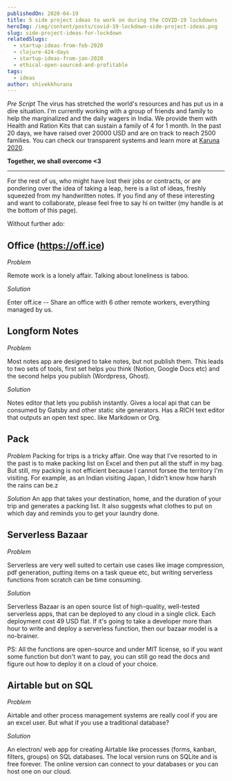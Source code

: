 ```yaml
---
publishedOn: 2020-04-19
title: 5 side project ideas to work on during the COVID-19 lockdowns
heroImg: /img/content/posts/covid-19-lockdown-side-project-ideas.png
slug: side-project-ideas-for-lockdown
relatedSlugs:
  - startup-ideas-from-feb-2020
  - clojure-424-days
  - startup-ideas-from-jan-2020
  - ethical-open-sourced-and-profitable
tags:
  - ideas
author: shivekkhurana
---
```

*Pre Script*
The virus has stretched the world's resources and has put us in a dire situation. I'm currently working with a group of friends and family to help the marginalized and the daily wagers in India. We provide them with Health and Ration Kits that can sustain a family of 4 for 1 month. In the past 20 days, we have raised over 20000 USD and are on track to reach 2500 families. You can check our transparent systems and learn more at [Karuna 2020](https://karuna2020.org).

**Together, we shall overcome <3**

---

For the rest of us, who might have lost their jobs or contracts, or are pondering over the idea of taking a leap, here is a list of ideas, freshly squeezed from my handwritten notes. If you find any of these interesting and want to collaborate, please feel free to say hi on twitter (my handle is at the bottom of this page).

Without further ado:


## Office (https://off.ice)

*Problem*

Remote work is a lonely affair. Talking about loneliness is taboo. 

*Solution*

Enter off.ice -- Share an office with 6 other remote workers, everything managed by us.

## Longform Notes
*Problem*

Most notes app are designed to take notes, but not publish them. This leads to two sets of tools, 
first set helps you think (Notion, Google Docs etc) and the second helps you publish (Wordpress, Ghost).

*Solution*

Notes editor that lets you publish instantly. Gives a local api that can be consumed by Gatsby and other static site generators.
Has a RICH text editor that outputs an open text spec. like Markdown or Org.

## Pack
*Problem*
Packing for trips is a tricky affair. One way that I've resorted to in the past is to make packing list on Excel and then put all the stuff in my bag. But still, my packing is not efficient because I cannot forsee the territory I'm visiting. For example, as an Indian visiting Japan, I didn't know how harsh the rains can be.z

*Solution*
An app that takes your destination, home, and the duration of your trip and generates a packing list. It also suggests what clothes to put on which day and reminds you to get your laundry done.


## Serverless Bazaar
*Problem*

Serverless are very well suited to certain use cases like image compression, pdf generation, putting items on a task queue etc, but writing serverless functions from scratch can be time consuming.

*Solution*

Serverless Bazaar is an open source list of high-quality, well-tested serverless apps, that can be deployed to any cloud in a single click. Each deployment cost 49 USD flat. If it's going to take a developer more than hour to write and deploy a serverless function, then our bazaar model is a no-brainer. 

PS: All the functions are open-source and under MIT license, so if you want some function but don't want to pay, you can still go read the docs and figure out how to deploy it on a cloud of your choice.

## Airtable but on SQL
*Problem*

Airtable and other process management systems are really cool if you are an excel user. But what if you use a traditional database? 

*Solution*

An electron/ web app for creating Airtable like processes (forms, kanban, filters, groups) on SQL databases. The local version runs on SQLite and is free forever. The online version can connect to your databases or you can host one on our cloud.
